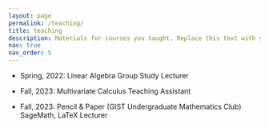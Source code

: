 ```yaml
---
layout: page
permalink: /teaching/
title: teaching
description: Materials for courses you taught. Replace this text with your description.
nav: true
nav_order: 5
---
```


- Spring, 2022: Linear Algebra Group Study Lecturer

- Fall, 2023: Multivariate Calculus Teaching Assistant

- Fall, 2023: Pencil & Paper (GIST Undergraduate Mathematics Club) SageMath, LaTeX Lecturer
